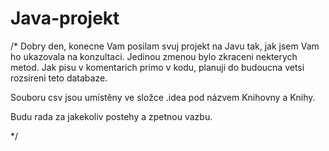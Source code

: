 # Java-projekt
/*
Dobry den, 
konecne Vam posilam svuj projekt na Javu tak, jak jsem Vam ho ukazovala na konzultaci. Jedinou zmenou bylo zkraceni nekterych metod.
Jak pisu v komentarich primo v kodu, planuji do budoucna vetsi rozsireni teto databaze.

Souboru csv jsou umístěny ve složce .idea pod názvem Knihovny a Knihy.

Budu rada za jakekoliv postehy a zpetnou vazbu.

*/
